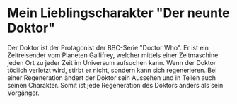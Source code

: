 # Mein Lieblingscharakter "Der neunte Doktor"

Der Doktor ist der Protagonist der BBC-Serie "Doctor Who". Er ist ein Zeitreisender vom Planeten Gallifrey, welcher mittels einer Zeitmaschine jeden Ort zu jeder Zeit im Universum aufsuchen kann. Wenn der Doktor tödlich verletzt wird, stirbt er nicht, sondern kann sich regenerieren. Bei einer Regeneration ändert der Doktor sein Aussehen und in Teilen auch seinen Charakter. Somit ist jede Regeneration des Doktors anders als sein Vorgänger.
